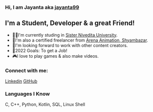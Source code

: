 ### Hi, I am Jayanta aka [jayanta99][Github]

## I'm a Student, Developer & a great Friend!
- 👨‍🎓I'm currently studing in [Sister Nivedita University][website_college].
- 🏅I'm also a certified freelancer from [Arena Animation, Shyambazar][arena_website].
- 🤝I'm looking forward to work with other content creators.
- 🏁2022 Goals: To get a Job!
- 🎮I love to play games & also make videos.

### Connect with me:
[Linkedin]
[GitHub]

### Languages I Know
C, C++, Python, Kotlin, SQL, Linux Shell 

<br />
<br />

[website_college]:https://snuniv.ac.in/
[Linkedin]:https://www.linkedin.com/in/jayantamunda/
[Github]:https://github.com/jayanta99
[arena_website]:https://arenash.com/